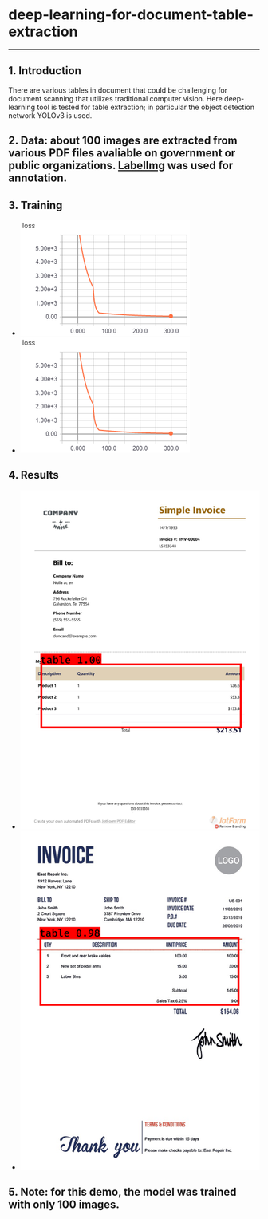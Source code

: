 # deep-learning-for-document-table-extraction

------
## 1. Introduction
There are various tables in document that could be challenging for document scanning that utilizes traditional computer vision. Here deep-learning tool is tested for table extraction; in particular the object detection network YOLOv3 is used.

## 2. Data: about 100 images are extracted from various PDF files avaliable on government or public organizations. [LabelImg](https://github.com/tzutalin/labelImg) was used for annotation. 
      
## 3. Training
   - ![Loss plot](tensorboard/loss.png)
   - ![val-loss](tensorboard/loss.png)

## 4. Results
   - ![Loss plot](results/test_simpleInvoice.jpg_result.png)
   - ![val-loss](results/test_invoice_neverSeenByModel.jpg_result.png)

## 5. Note: for this demo, the model was trained with only 100 images. 